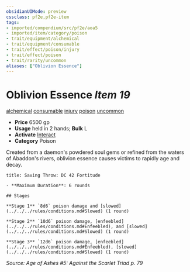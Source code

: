 ```yaml
---
obsidianUIMode: preview
cssclass: pf2e,pf2e-item
tags:
- imported/compendium/src/pf2e/aoa5
- imported/item/category/poison
- trait/equipment/alchemical
- trait/equipment/consumable
- trait/effect/poison/injury
- trait/effect/poison
- trait/rarity/uncommon
aliases: ["Oblivion Essence"]
---
```

# Oblivion Essence *Item 19*  
[alchemical](alchemical.md)  [consumable](consumable.md)  [injury](injury.md)  [poison](rules/traits/poison.md)  [uncommon](uncommon.md)  

- **Price** 6500 gp
- **Usage** held in 2 hands; **Bulk** L
- **Activate** [Interact](interact.md)
- **Category** Poison

Created from a daemon's powdered soul gems or refined from the waters of Abaddon's rivers, oblivion essence causes victims to rapidly age and decay.

```ad-inline-affliction
title: Saving Throw: DC 42 Fortitude

- **Maximum Duration**: 6 rounds

## Stages

**Stage 1** `8d6` poison damage and [slowed](../../../rules/conditions.md#Slowed) (1 round)

**Stage 2** `10d6` poison damage, [enfeebled](../../../rules/conditions.md#Enfeebled), and [slowed](../../../rules/conditions.md#Slowed) (1 round)

**Stage 3** `12d6` poison damage, [enfeebled](../../../rules/conditions.md#Enfeebled), [slowed](../../../rules/conditions.md#Slowed) (1 round)
```

*Source: Age of Ashes #5: Against the Scarlet Triad p. 79*
